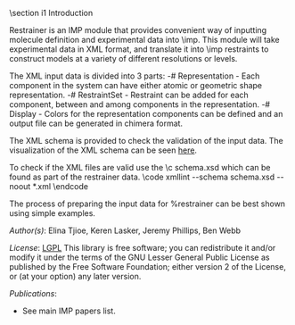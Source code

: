 \section i1 Introduction

Restrainer is an IMP module that provides convenient way of inputting molecule
definition and experimental data into \imp. This module will take experimental
data in XML format, and translate it into \imp restraints to construct models at
a variety of different resolutions or levels.

The XML input data is divided into 3 parts:
 -# Representation
      - Each component in the system can have either atomic or geometric shape representation.
 -# RestraintSet
      - Restraint can be added for each component, between and among components in the representation.
 -# Display
      - Colors for the representation components can be defined and an output file can be generated in chimera format.

The XML schema is provided to check the validation of the input data. The visualization of the XML schema can be seen
<a href="IMP_Schema.png" target="_blank">here</a>.

To check if the XML files are valid use the \c schema.xsd which can be found as part of the restrainer data.
\code
xmllint --schema schema.xsd --noout *.xml
\endcode

The process of preparing the input data for %restrainer can be best shown using simple examples.

_Author(s)_: Elina Tjioe, Keren Lasker, Jeremy Phillips, Ben Webb

_License_: [LGPL](http://www.gnu.org/licenses/old-licenses/lgpl-2.1.html)
This library is free software; you can redistribute it and/or
modify it under the terms of the GNU Lesser General Public
License as published by the Free Software Foundation; either
version 2 of the License, or (at your option) any later version.

_Publications_:
 - See main IMP papers list.
